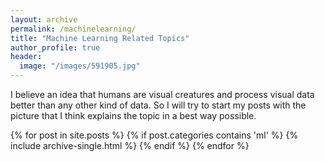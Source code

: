 ```yaml
---
layout: archive
permalink: /machinelearning/
title: "Machine Learning Related Topics"
author_profile: true
header:
  image: "/images/591905.jpg"
---
```


I believe an idea that humans are visual creatures and process visual data better than any other kind of data. So I will try to start my posts with the picture that I think explains the topic in a best way possible.

{% for post in site.posts %}
  {% if post.categories contains 'ml' %}
   {% include archive-single.html %}
  {% endif %}
{% endfor %}
